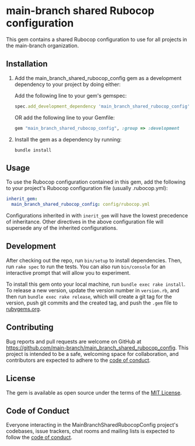 # main-branch shared Rubocop configuration

This gem contains a shared Rubocop configuration to use for all projects in the
main-branch organization.

## Installation

1. Add the main_branch_shared_rubocop_config gem as a development dependency to your
   project by doing either:

     Add the following line to your gem's gemspec:

     ```ruby
     spec.add_development_dependency 'main_branch_shared_rubocop_config'
     ```

     OR add the following line to your Gemfile:

     ```ruby
     gem "main_branch_shared_rubocop_config", :group => :development
     ```

2. Install the gem as a dependency by running:

     ```shell
     bundle install
     ```

## Usage

To use the Rubocop configuration contained in this gem, add the following to your
project's Rubocop configuration file (usually .rubocop.yml):

```yaml
inherit_gem:
  main_branch_shared_rubocop_config: config/rubocop.yml
```

Configurations inherited in with `inerit_gem` will have the lowest precedence of
inheritance. Other directives in the above configuration file will supersede any of
the inherited configurations.

## Development

After checking out the repo, run `bin/setup` to install dependencies. Then, run `rake
spec` to run the tests. You can also run `bin/console` for an interactive prompt that
will allow you to experiment.

To install this gem onto your local machine, run `bundle exec rake install`. To
release a new version, update the version number in `version.rb`, and then run
`bundle exec rake release`, which will create a git tag for the version, push git
commits and the created tag, and push the `.gem` file to
[rubygems.org](https://rubygems.org).

## Contributing

Bug reports and pull requests are welcome on GitHub at
https://github.com/main-branch/main_branch_shared_rubocop_config. This project is
intended to be a safe, welcoming space for collaboration, and contributors are
expected to adhere to the [code of
conduct](https://github.com/main-branch/main_branch_shared_rubocop_config/blob/main/CODE_OF_CONDUCT.md).

## License

The gem is available as open source under the terms of the [MIT
License](https://opensource.org/licenses/MIT).

## Code of Conduct

Everyone interacting in the MainBranchSharedRubocopConfig project's codebases, issue
trackers, chat rooms and mailing lists is expected to follow the [code of
conduct](https://github.com/main-branch/main_branch_shared_rubocop_config/blob/main/CODE_OF_CONDUCT.md).
